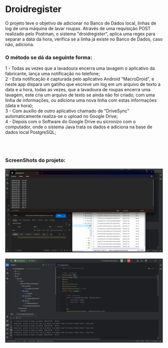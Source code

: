 # Droidregister

O projeto teve o objetivo de adicionar no Banco de Dados local, linhas de log de uma máquina de lavar roupas. Através de uma requisição POST realizado pelo Postman, 
o sistema "droidregister", aplica uma regex para separar a data da hora, verifica se a linha já existe no Banco de Dados, caso não, adiciona.

### O método se dá da seguinte forma:

<div>
   1 - Todas as vezes que a lavadoura encerra uma lavagem o aplicativo da fabricante, lança uma notificação no telefone; <br>
   2 - Esta notificação é capturada pelo aplicativo Android "MacroDroid", e neste app dispara um gatilho que escreve um log em um arquivo de texto a data e a hora, 
   todas as vezes, que a lavadoura de roupas encerra uma lavagem, este cria um arquivo de texto se ainda não foi criado, com uma linha de informações, ou adiciona uma nova linha com estas informações (data e hora); <br>
   3 - Com auxílio de outro aplicativo chamado de "DriveSync" automaticamente realiza-se o upload no Google Drive; <br>
   4 - Depois com o Software do Google Drive eu sicronizo com o computador, onde o sistema Java trata os dados e adiciona na base de dados local PostgreSQL; <br>
 </div>
 
 <br><br>
 
 <h3>ScreenShots do projeto:</h3>
 
 <div>
   <img src="https://github.com/mateuslph/droidregister/blob/master/imgs/ScreenShots_01.png"></img>
   <br><br>
   <img src="https://github.com/mateuslph/droidregister/blob/master/imgs/ScreenShots_02.png"></img>
 </div>
